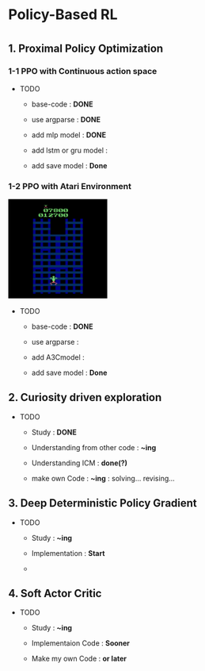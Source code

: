 

# Policy-Based RL

#

## 1. Proximal Policy Optimization

### 1-1 PPO with Continuous action space

* TODO
  - base-code : **DONE**
  
  - use argparse : **DONE**
  
  - add mlp model : **DONE**
    
  - add lstm or gru model :
     
  - add save model : **Done**
  

### 1-2 PPO with Atari Environment

<img src="/image/CrazyClimber.gif" width=200 height=200>

* TODO
  - base-code : **DONE**
  
  - use argparse : 
  
  - add A3Cmodel :
  
  - add save model : **Done**


## 2. Curiosity driven exploration
* TODO
  - Study : **DONE**
  
  - Understanding from other code : **~ing**
  
  - Understanding ICM : **done(?)**
  
  - make own Code : **~ing** : solving... revising...
  
## 3. Deep Deterministic Policy Gradient
* TODO
  - Study : **~ing**
  
  - Implementation : **Start**
  
  - 

## 4. Soft Actor Critic
* TODO
  - Study : **~ing**
  
  - Implementaion Code : **Sooner**
  
  - Make my own Code : **or later**
  
